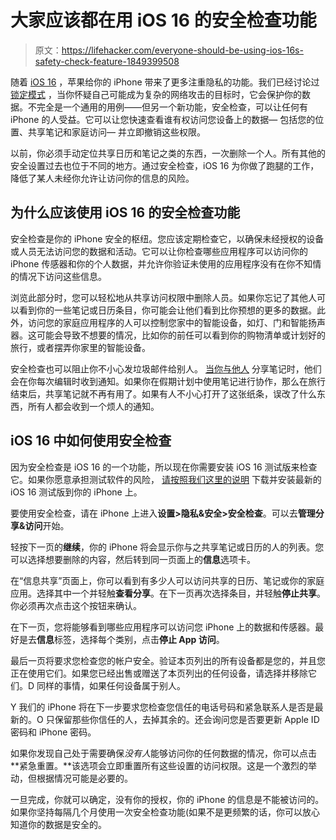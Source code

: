 # 大家应该都在用 iOS 16 的安全检查功能

> 原文：<https://lifehacker.com/everyone-should-be-using-ios-16s-safety-check-feature-1849399508>

随着 [iOS 16](https://lifehacker.com/the-best-new-features-in-ios-16-and-ipados-16-1849023814) ，苹果给你的 iPhone 带来了更多注重隐私的功能。我们已经讨论过 [锁定模式](https://lifehacker.com/how-to-use-lockdown-mode-on-ios-16-and-macos-ventura-1849179969) ，当你怀疑自己可能成为复杂的网络攻击的目标时，它会保护你的数据。不完全是一个通用的用例——但另一个新功能，安全检查，可以让任何有 iPhone 的人受益。它可以让您快速查看谁有权访问您设备上的数据— 包括您的位置、共享笔记和家庭访问— 并立即撤销这些权限。



以前，你必须手动定位共享日历和笔记之类的东西，一次删除一个人。所有其他的安全设置过去也位于不同的地方。通过安全检查，iOS 16 为你做了跑腿的工作，降低了某人未经你允许让访问你的信息的风险。

## 为什么应该使用 iOS 16 的安全检查功能

安全检查是你的 iPhone 安全的枢纽。您应该定期检查它，以确保未经授权的设备或人员无法访问您的数据和活动。它可以让你检查哪些应用程序可以访问你的 iPhone 传感器和你的个人数据，并允许你验证未使用的应用程序没有在你不知情的情况下访问这些信息。

浏览此部分时，您可以轻松地从共享访问权限中删除人员。如果你忘记了其他人可以看到你的一些笔记或日历条目，你可能会让他们看到比你预想的更多的数据。此外，访问您的家庭应用程序的人可以控制您家中的智能设备，如灯、门和智能扬声器。这可能会导致不想要的情况，比如你的前任可以看到你的购物清单或计划好的旅行，或者摆弄你家里的智能设备。

安全检查也可以阻止你不小心发垃圾邮件给别人。 [当你与他人](https://lifehacker.com/how-to-use-apple-notes-to-have-secret-chats-with-others-1849112538) 分享笔记时，他们会在你每次编辑时收到通知。如果你在假期计划中使用笔记进行协作，那么在旅行结束后，共享笔记就不再有用了。如果有人不小心打开了这张纸条，误改了什么东西，所有人都会收到一个烦人的通知。

## iOS 16 中如何使用安全检查

因为安全检查是 iOS 16 的一个功能，所以现在你需要安装 iOS 16 测试版来检查它。如果你愿意承担测试软件的风险， [请按照我们这里的说明](https://lifehacker.com/how-to-install-the-ios-16-and-ipados-16-betas-1849023051) 下载并安装最新的 iOS 16 测试版到你的 iPhone 上。

要使用安全检查，请在 iPhone 上进入**设置>隐私&安全>安全检查**。可以去**管理分享&访问**开始。

轻按下一页的**继续**，你的 iPhone 将会显示你与之共享笔记或日历的人的列表。您可以选择想要删除的内容，然后转到同一页面上的**信息**选项卡。

在“信息共享”页面上，你可以看到有多少人可以访问共享的日历、笔记或你的家庭应用。选择其中一个并轻触**查看分享**。在下一页再次选择条目，并轻触**停止共享**。你必须再次点击这个按钮来确认。

在下一页，您将能够看到哪些应用程序可以访问您 iPhone 上的数据和传感器。最好是去**信息**标签，选择每个类别，点击**停止 App 访问**。

最后一页将要求您检查您的帐户安全。验证本页列出的所有设备都是您的，并且您正在使用它们。如果您已经出售或赠送了本页列出的任何设备，请选择并移除它们。D 同样的事情，如果任何设备属于别人。

Y 我们的 iPhone 将在下一步要求您检查您信任的电话号码和紧急联系人是否是最新的。O 只保留那些你信任的人，去掉其余的。还会询问您是否要更新 Apple ID 密码和 iPhone 密码。

如果你发现自己处于需要确保*没有人*能够访问你的任何数据的情况，你可以点击**紧急重置。**该选项会立即重置所有这些设置的访问权限。这是一个激烈的举动，但根据情况可能是必要的。

一旦完成，你就可以确定，没有你的授权，你的 iPhone 的信息是不能被访问的。如果你坚持每隔几个月使用一次安全检查功能(如果不是更频繁的话，你可以放心知道你的数据是安全的。